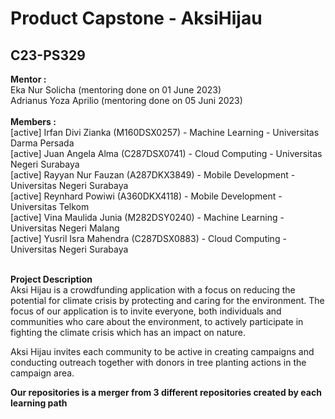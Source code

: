 # Product Capstone - AksiHijau

## C23-PS329

**Mentor :**   
Eka Nur Solicha (mentoring done on 01 June 2023)<br>
Adrianus Yoza Aprilio (mentoring done on 05 Juni 2023)<br>
<br>**Members :**<br> 
[active] Irfan Divi Zianka (M160DSX0257) - Machine Learning - Universitas Darma Persada<br>
[active] Juan Angela Alma (C287DSX0741) - Cloud Computing - Universitas Negeri Surabaya<br>
[active] Rayyan Nur Fauzan (A287DKX3849) - Mobile Development - Universitas Negeri Surabaya<br>
[active] Reynhard Powiwi (A360DKX4118) - Mobile Development - Universitas Telkom<br>
[active] Vina Maulida Junia (M282DSY0240) - Machine Learning - Universitas Negeri Malang<br>
[active] Yusril Isra Mahendra (C287DSX0883) - Cloud Computing - Universitas Negeri Surabaya<br>


<br>**Project Description**<br>
Aksi Hijau is a crowdfunding application with a focus on reducing the potential for climate crisis by protecting and caring for the environment. The focus of our application is to invite everyone, both individuals and communities who care about the environment, to actively participate in fighting the climate crisis which has an impact on nature. 

Aksi Hijau invites each community to be active in creating campaigns and conducting outreach together with donors in tree planting actions in the campaign area.

**Our repositories is a merger from 3 different repositories created by each learning path**
<!--

**Here are some ideas to get you started:**

🙋‍♀️ A short introduction - what is your organization all about?
🌈 Contribution guidelines - how can the community get involved?
👩‍💻 Useful resources - where can the community find your docs? Is there anything else the community should know?
🍿 Fun facts - what does your team eat for breakfast?
🧙 Remember, you can do mighty things with the power of [Markdown](https://docs.github.com/github/writing-on-github/getting-started-with-writing-and-formatting-on-github/basic-writing-and-formatting-syntax)
-->
